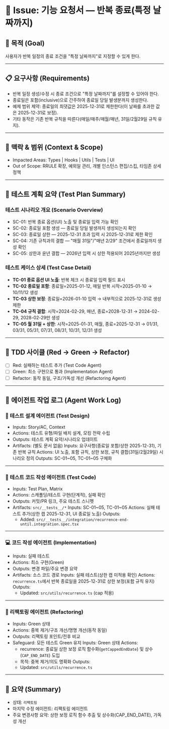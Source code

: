 # 🧭 Issue: 기능 요청서 — 반복 종료(특정 날짜까지)

## 🎯 목적 (Goal)

사용자가 반복 일정의 종료 조건을 "특정 날짜까지"로 지정할 수 있게 한다.

---

## 📋 요구사항 (Requirements)

- 반복 일정 생성/수정 시 종료 조건으로 "특정 날짜까지"를 설정할 수 있어야 한다.
- 종료일은 포함(inclusive)으로 간주하여 종료일 당일 발생분까지 생성한다.
- 예제 범위 제약: 종료일의 최댓값은 2025-12-31로 제한한다(이 날짜를 초과한 값은 2025-12-31로 보정).
- 기타 동작은 기존 반복 규칙을 따른다(매일/매주/매월/매년, 31일/2월29일 규칙 유지).

---

## 🧩 맥락 & 범위 (Context & Scope)

- Impacted Areas: Types | Hooks | Utils | Tests | UI
- Out of Scope: RRULE 확장, 예외일 관리, 개별 인스턴스 편집/스킵, 타임존 상세 정책

---

## 🧪 테스트 계획 요약 (Test Plan Summary)

### 테스트 시나리오 개요 (Scenario Overview)

- SC-01: 반복 종료 옵션(UI) 노출 및 종료일 입력 가능 확인
- SC-02: 종료일 포함 생성 — 종료일 당일 발생까지 생성되는지 확인
- SC-03: 종료일 상한 — 2025-12-31 초과 입력 시 2025-12-31로 제한 확인
- SC-04: 기존 규칙과의 결합 — "매월 31일"/"매년 2/29" 조건에서 종료일까지 생성 확인
- SC-05: 상한과 윤년 결합 — 2026년 입력 시 상한 적용되어 2025년까지만 생성

### 테스트 케이스 상세 (Test Case Detail)

- **TC-01 종료 옵션 UI 노출**: 반복 체크 시 종료일 입력 필드 표시
- **TC-02 종료일 포함**: 종료일=2025-01-12, 매일 반복 시작=2025-01-10 → 10/11/12 생성
- **TC-03 상한 보정**: 종료일=2026-01-10 입력 → 내부적으로 2025-12-31로 생성 제한
- **TC-04 규칙 결합**: 시작=2024-02-29, 매년, 종료=2028-12-31 → 2024-02-29, 2028-02-29만 생성
- **TC-05 월 31일 + 상한**: 시작=2025-01-31, 매월, 종료=2025-12-31 → 01/31, 03/31, 05/31, 07/31, 08/31, 10/31, 12/31 생성

---

## 🔁 TDD 사이클 (Red → Green → Refactor)

- [ ] Red: 실패하는 테스트 추가 (Test Code Agent)
- [ ] Green: 최소 구현으로 통과 (Implementation Agent)
- [ ] Refactor: 동작 동일, 구조/가독성 개선 (Refactoring Agent)

---

## 🧠 에이전트 작업 로그 (Agent Work Log)

### 🧩 테스트 설계 에이전트 (Test Design)

- Inputs: Story/AC, Context
- Actions: 테스트 유형/파일 배치 설계, 모킹 전략 수립
- Outputs: 테스트 계획 요약/시나리오 업데이트
- Artifacts: (별도 문서 없음)
  <!-- TEST_DESIGN_START -->
  Inputs: 요구사항(종료일 포함/상한 2025-12-31), 기존 반복 규칙
  Actions: UI 노출, 포함 규칙, 상한 보정, 규칙 결합(31일/2월29일) 시나리오 정의
  Outputs: SC-01~05, TC-01~05 구체화
  <!-- TEST_DESIGN_END -->

---

### 🧪 테스트 코드 작성 에이전트 (Test Code)

- Inputs: Test Plan, Matrix
- Actions: 스캐폴딩/테스트 구현(단계적), 실패 확인
- Outputs: 커밋/PR 링크, 주요 테스트 스니펫
- Artifacts: `src/__tests__/*`
  <!-- TEST_CODE_START -->
  Inputs: SC-01~05, TC-01~05
  Actions: 실패 테스트 추가(상한 캡 2025-12-31, UI 종료일 노출)
  Outputs:
  - Added: `src/__tests__/integration/recurrence-end-until.integration.spec.tsx`
  <!-- TEST_CODE_END -->

---

### 💻 코드 작성 에이전트 (Implementation)

- Inputs: 실패 테스트
- Actions: 최소 구현(Green)
- Outputs: 변경 파일/주요 변경 요약
- Artifacts: 소스 코드 경로
  <!-- IMPLEMENTATION_START -->
  Inputs: 실패 테스트(상한 캡 미적용 확인)
  Actions: `recurrence.ts`에서 반복 종료일을 2025-12-31로 상한 보정(포함 규칙 유지)
  Outputs:
  - Updated: `src/utils/recurrence.ts` (cap 적용)
  <!-- IMPLEMENTATION_END -->

---

### 🔧 리팩토링 에이전트 (Refactoring)

- Inputs: Green 상태
- Actions: 중복 제거/구조 개선/명명 개선(동작 동일)
- Outputs: 리팩토링 포인트/전후 비교
- Safeguard: 모든 테스트 Green 유지
  <!-- REFACTORING_START -->
  Inputs: Green 상태
  Actions:
  - recurrence: 종료일 상한 보정 로직 함수화(`getCappedEndDate`) 및 상수(`CAP_END_DATE`) 도입
  - 목적: 중복 제거/의도 명확화
  Outputs:
  - Updated: `src/utils/recurrence.ts`
  <!-- REFACTORING_END -->

---

## 🧾 요약 (Summary)

- 상태: `리팩토링`
- 마지막 수정 에이전트: 리팩토링 에이전트
- 주요 변경사항 요약: 상한 보정 로직 함수 추출 및 상수화(CAP_END_DATE), 가독성 개선
